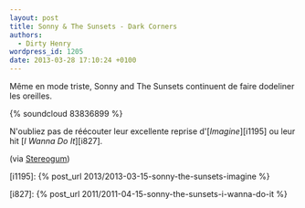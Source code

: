 ```yaml
---
layout: post
title: Sonny & The Sunsets - Dark Corners
authors:
  - Dirty Henry
wordpress_id: 1205
date: 2013-03-28 17:10:24 +0100
---
```


Même en mode triste, Sonny and The Sunsets continuent de faire dodeliner les
oreilles.

{% soundcloud 83836899 %}

N'oubliez pas de réécouter leur excellente reprise d'[_Imagine_][i1195] ou leur
hit [_I Wanna Do It_][i827].

(via
[Stereogum](https://stereogum.com/1293871/sonny-and-the-sunsets-dark-corners/mp3s/))

[i1195]: {% post_url 2013/2013-03-15-sonny-the-sunsets-imagine %}

[i827]: {% post_url 2011/2011-04-15-sonny-the-sunsets-i-wanna-do-it %}
